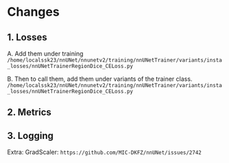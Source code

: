 # Changes

## 1. Losses
A. Add them under training
`/home/localssk23/nnUNet/nnunetv2/training/nnUNetTrainer/variants/insta_losses/nnUNetTrainerRegionDice_CELoss.py`

B. Then to call them, add them under variants of the trainer class.
    `/home/localssk23/nnUNet/nnunetv2/training/nnUNetTrainer/variants/insta_losses/nnUNetTrainerRegionDice_CELoss.py`

## 2. Metrics

## 3. Logging

Extra:
GradScaler: `https://github.com/MIC-DKFZ/nnUNet/issues/2742`